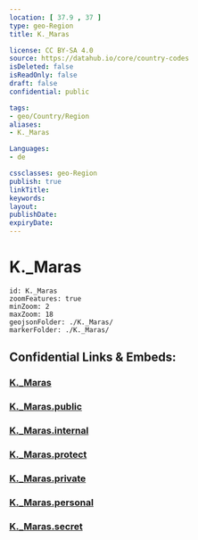 ```yaml
---
location: [ 37.9 , 37 ] 
type: geo-Region
title: K._Maras

license: CC BY-SA 4.0
source: https://datahub.io/core/country-codes
isDeleted: false
isReadOnly: false
draft: false
confidential: public

tags:
- geo/Country/Region
aliases:
- K._Maras

Languages:
- de

cssclasses: geo-Region
publish: true
linkTitle: 
keywords: 
layout: 
publishDate: 
expiryDate: 
---
```


# K._Maras

```leaflet
id: K._Maras
zoomFeatures: true 
minZoom: 2 
maxZoom: 18
geojsonFolder: ./K._Maras/
markerFolder: ./K._Maras/
```


## Confidential Links & Embeds: 

### [K._Maras](/_Standards/Earth/Continent/Europe/Europe~East/Turkey/Provinces~Turkey/K._Maras.md) 

### [K._Maras.public](/_public/Earth/Continent/Europe/Europe~East/Turkey/Provinces~Turkey/K._Maras.public.md) 

### [K._Maras.internal](/_internal/Earth/Continent/Europe/Europe~East/Turkey/Provinces~Turkey/K._Maras.internal.md) 

### [K._Maras.protect](/_protect/Earth/Continent/Europe/Europe~East/Turkey/Provinces~Turkey/K._Maras.protect.md) 

### [K._Maras.private](/_private/Earth/Continent/Europe/Europe~East/Turkey/Provinces~Turkey/K._Maras.private.md) 

### [K._Maras.personal](/_personal/Earth/Continent/Europe/Europe~East/Turkey/Provinces~Turkey/K._Maras.personal.md) 

### [K._Maras.secret](/_secret/Earth/Continent/Europe/Europe~East/Turkey/Provinces~Turkey/K._Maras.secret.md)

